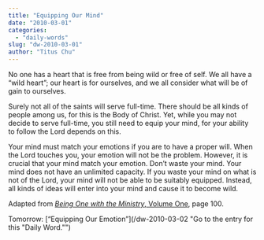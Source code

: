 ```yaml
---
title: "Equipping Our Mind"
date: "2010-03-01"
categories: 
  - "daily-words"
slug: "dw-2010-03-01"
author: "Titus Chu"
---
```


No one has a heart that is free from being wild or free of self. We all have a “wild heart”; our heart is for ourselves, and we all consider what will be of gain to ourselves.

Surely not all of the saints will serve full-time. There should be all kinds of people among us, for this is the Body of Christ. Yet, while you may not decide to serve full-time, you still need to equip your mind, for your ability to follow the Lord depends on this.

Your mind must match your emotions if you are to have a proper will. When the Lord touches you, your emotion will not be the problem. However, it is crucial that your mind match your emotion. Don’t waste your mind. Your mind does not have an unlimited capacity. If you waste your mind on what is not of the Lord, your mind will not be able to be suitably equipped. Instead, all kinds of ideas will enter into your mind and cause it to become wild.

Adapted from [_Being One with the Ministry_, Volume One](/book-one-with-the-ministry-vol-1/ "Go to the listing for this book."), page 100.

Tomorrow: [“Equipping Our Emotion”](/dw-2010-03-02 "Go to the entry for this "Daily Word."")
